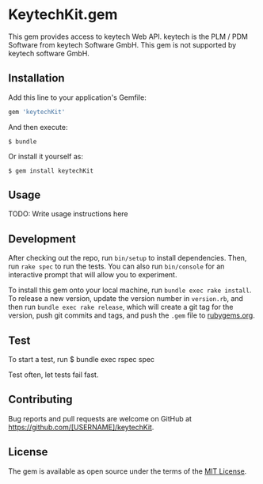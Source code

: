 
# KeytechKit.gem

This gem provides access to keytech Web API. keytech is the PLM / PDM Software from keytech Software GmbH. This gem is not supported by keytech software GmbH.

## Installation

Add this line to your application's Gemfile:

```ruby
gem 'keytechKit'
```

And then execute:

    $ bundle

Or install it yourself as:

    $ gem install keytechKit

## Usage

TODO: Write usage instructions here

## Development

After checking out the repo, run `bin/setup` to install dependencies. Then, run `rake spec` to run the tests. You can also run `bin/console` for an interactive prompt that will allow you to experiment.

To install this gem onto your local machine, run `bundle exec rake install`. To release a new version, update the version number in `version.rb`, and then run `bundle exec rake release`, which will create a git tag for the version, push git commits and tags, and push the `.gem` file to [rubygems.org](https://rubygems.org).

## Test
To start a test, run
    $ bundle exec rspec spec

Test often, let tests fail fast.

## Contributing

Bug reports and pull requests are welcome on GitHub at https://github.com/[USERNAME]/keytechKit.

## License

The gem is available as open source under the terms of the [MIT License](https://opensource.org/licenses/MIT).
